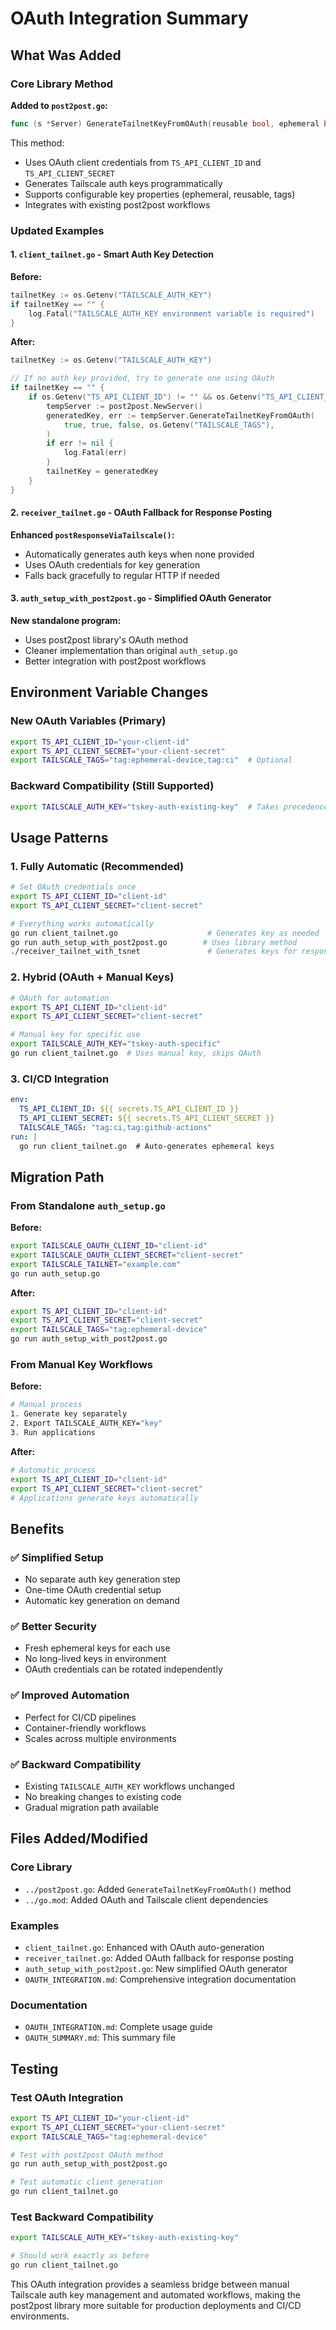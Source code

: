 # OAuth Integration Summary

## What Was Added

### Core Library Method

**Added to `post2post.go`:**
```go
func (s *Server) GenerateTailnetKeyFromOAuth(reusable bool, ephemeral bool, preauth bool, tags string) (string, error)
```

This method:
- Uses OAuth client credentials from `TS_API_CLIENT_ID` and `TS_API_CLIENT_SECRET`
- Generates Tailscale auth keys programmatically
- Supports configurable key properties (ephemeral, reusable, tags)
- Integrates with existing post2post workflows

### Updated Examples

#### 1. `client_tailnet.go` - Smart Auth Key Detection
**Before:**
```go
tailnetKey := os.Getenv("TAILSCALE_AUTH_KEY")
if tailnetKey == "" {
    log.Fatal("TAILSCALE_AUTH_KEY environment variable is required")
}
```

**After:**
```go
tailnetKey := os.Getenv("TAILSCALE_AUTH_KEY")

// If no auth key provided, try to generate one using OAuth
if tailnetKey == "" {
    if os.Getenv("TS_API_CLIENT_ID") != "" && os.Getenv("TS_API_CLIENT_SECRET") != "" {
        tempServer := post2post.NewServer()
        generatedKey, err := tempServer.GenerateTailnetKeyFromOAuth(
            true, true, false, os.Getenv("TAILSCALE_TAGS"),
        )
        if err != nil {
            log.Fatal(err)
        }
        tailnetKey = generatedKey
    }
}
```

#### 2. `receiver_tailnet.go` - OAuth Fallback for Response Posting
**Enhanced `postResponseViaTailscale()`:**
- Automatically generates auth keys when none provided
- Uses OAuth credentials for key generation
- Falls back gracefully to regular HTTP if needed

#### 3. `auth_setup_with_post2post.go` - Simplified OAuth Generator
**New standalone program:**
- Uses post2post library's OAuth method
- Cleaner implementation than original `auth_setup.go`
- Better integration with post2post workflows

## Environment Variable Changes

### New OAuth Variables (Primary)
```bash
export TS_API_CLIENT_ID="your-client-id"
export TS_API_CLIENT_SECRET="your-client-secret"
export TAILSCALE_TAGS="tag:ephemeral-device,tag:ci"  # Optional
```

### Backward Compatibility (Still Supported)
```bash
export TAILSCALE_AUTH_KEY="tskey-auth-existing-key"  # Takes precedence
```

## Usage Patterns

### 1. Fully Automatic (Recommended)
```bash
# Set OAuth credentials once
export TS_API_CLIENT_ID="client-id"
export TS_API_CLIENT_SECRET="client-secret"

# Everything works automatically
go run client_tailnet.go                    # Generates key as needed
go run auth_setup_with_post2post.go        # Uses library method
./receiver_tailnet_with_tsnet               # Generates keys for responses
```

### 2. Hybrid (OAuth + Manual Keys)
```bash
# OAuth for automation
export TS_API_CLIENT_ID="client-id"
export TS_API_CLIENT_SECRET="client-secret"

# Manual key for specific use
export TAILSCALE_AUTH_KEY="tskey-auth-specific"
go run client_tailnet.go  # Uses manual key, skips OAuth
```

### 3. CI/CD Integration
```yaml
env:
  TS_API_CLIENT_ID: ${{ secrets.TS_API_CLIENT_ID }}
  TS_API_CLIENT_SECRET: ${{ secrets.TS_API_CLIENT_SECRET }}
  TAILSCALE_TAGS: "tag:ci,tag:github-actions"
run: |
  go run client_tailnet.go  # Auto-generates ephemeral keys
```

## Migration Path

### From Standalone `auth_setup.go`
**Before:**
```bash
export TAILSCALE_OAUTH_CLIENT_ID="client-id"
export TAILSCALE_OAUTH_CLIENT_SECRET="client-secret"
export TAILSCALE_TAILNET="example.com"
go run auth_setup.go
```

**After:**
```bash
export TS_API_CLIENT_ID="client-id"
export TS_API_CLIENT_SECRET="client-secret"
export TAILSCALE_TAGS="tag:ephemeral-device"
go run auth_setup_with_post2post.go
```

### From Manual Key Workflows
**Before:**
```bash
# Manual process
1. Generate key separately
2. Export TAILSCALE_AUTH_KEY="key"
3. Run applications
```

**After:**
```bash
# Automatic process
export TS_API_CLIENT_ID="client-id"
export TS_API_CLIENT_SECRET="client-secret"
# Applications generate keys automatically
```

## Benefits

### ✅ **Simplified Setup**
- No separate auth key generation step
- One-time OAuth credential setup
- Automatic key generation on demand

### ✅ **Better Security**
- Fresh ephemeral keys for each use
- No long-lived keys in environment
- OAuth credentials can be rotated independently

### ✅ **Improved Automation**
- Perfect for CI/CD pipelines
- Container-friendly workflows
- Scales across multiple environments

### ✅ **Backward Compatibility**
- Existing `TAILSCALE_AUTH_KEY` workflows unchanged
- No breaking changes to existing code
- Gradual migration path available

## Files Added/Modified

### Core Library
- `../post2post.go`: Added `GenerateTailnetKeyFromOAuth()` method
- `../go.mod`: Added OAuth and Tailscale client dependencies

### Examples
- `client_tailnet.go`: Enhanced with OAuth auto-generation
- `receiver_tailnet.go`: Added OAuth fallback for response posting
- `auth_setup_with_post2post.go`: New simplified OAuth generator
- `OAUTH_INTEGRATION.md`: Comprehensive integration documentation

### Documentation
- `OAUTH_INTEGRATION.md`: Complete usage guide
- `OAUTH_SUMMARY.md`: This summary file

## Testing

### Test OAuth Integration
```bash
export TS_API_CLIENT_ID="your-client-id"
export TS_API_CLIENT_SECRET="your-client-secret"
export TAILSCALE_TAGS="tag:ephemeral-device"

# Test with post2post OAuth method
go run auth_setup_with_post2post.go

# Test automatic client generation
go run client_tailnet.go
```

### Test Backward Compatibility
```bash
export TAILSCALE_AUTH_KEY="tskey-auth-existing-key"

# Should work exactly as before
go run client_tailnet.go
```

This OAuth integration provides a seamless bridge between manual Tailscale auth key management and automated workflows, making the post2post library more suitable for production deployments and CI/CD environments.